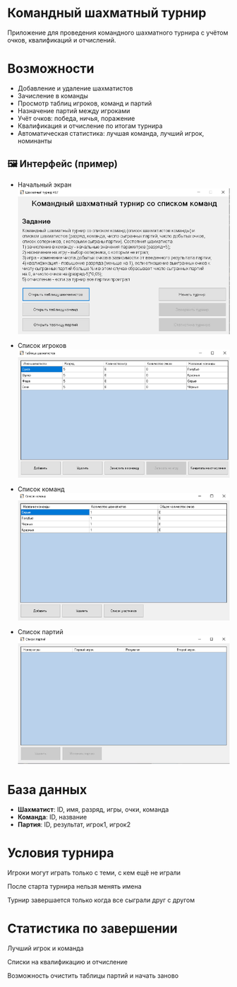 #  Командный шахматный турнир

Приложение для проведения командного шахматного турнира с учётом очков, квалификаций и отчислений.

#  Возможности

- Добавление и удаление шахматистов
- Зачисление в команды
- Просмотр таблиц игроков, команд и партий
- Назначение партий между игроками
- Учёт очков: победа, ничья, поражение
- Квалификация и отчисление по итогам турнира
- Автоматическая статистика: лучшая команда, лучший игрок, номинанты

## 🖼 Интерфейс (пример)

- Начальный экран  
  ![Начало](Images/MainWindow.jpg)

- Список игроков
  ![Зачисление](Images/Players.jpg)

- Список команд
  ![Партия](Images/Teams.jpg)

- Список партий
  ![Статистика](Images/Games.jpg)

# База данных

- **Шахматист**: ID, имя, разряд, игры, очки, команда  
- **Команда**: ID, название  
- **Партия**: ID, результат, игрок1, игрок2

# Условия турнира
Игроки могут играть только с теми, с кем ещё не играли

После старта турнира нельзя менять имена

Турнир завершается только когда все сыграли друг с другом

# Статистика по завершении
Лучший игрок и команда

Списки на квалификацию и отчисление

Возможность очистить таблицы партий и начать заново
